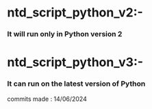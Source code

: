 # ntd_script_python_v2:-
### It will run only in Python version 2 

# ntd_script_python_v3:-
### It can run on the latest version of Python 

commits made : 14/06/2024
